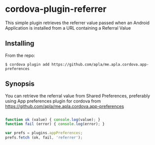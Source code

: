 # cordova-plugin-referrer

This simple plugin retrieves the referrer value passed when an Android Application is installed from a URL containing a Referral Value


Installing
---

From the repo:

	$ cordova plugin add https://github.com/apla/me.apla.cordova.app-preferences


Synopsis
---

You can retrieve the referral value from Shared Preferences, preferably using App preferences plugin for cordova from https://github.com/apla/me.apla.cordova.app-preferences

```javascript

function ok (value) { console.log(value); }
function fail (error) { console.log(error); }

var prefs = plugins.appPreferences;
prefs.fetch (ok, fail, 'referrer');

```

